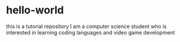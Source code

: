 # hello-world
this is a tutorial repository
I am a computer science student who is interested in learning coding languages and video game development
